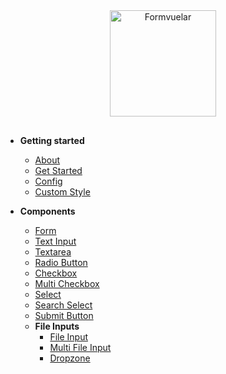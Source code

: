 <!-- docs/_sidebar.md -->
<div align="center" style="margin-bottom: 30px;">
    <img src="https://janiskelemen.github.io/formvuelar/example/Formvuelar.svg" alt="Formvuelar" width="170" />
</div>

- **Getting started**

  - [About](/)
  - [Get Started](get-started.md)
  - [Config](config.md)
  - [Custom Style](styling.md)

- **Components**
  - [Form](components/form.md)
  - [Text Input](components/input.md)
  - [Textarea](components/textarea.md)
  - [Radio Button](components/radio.md)
  - [Checkbox](components/checkbox.md)
  - [Multi Checkbox](components/multi-checkbox.md)
  - [Select](components/select.md)
  - [Search Select](components/search-select.md)
  - [Submit Button](components/submit.md)
  - **File Inputs**
    - [File Input](components/file.md)
    - [Multi File Input](components/multi-file.md)
    - [Dropzone](components/dropzone.md)
